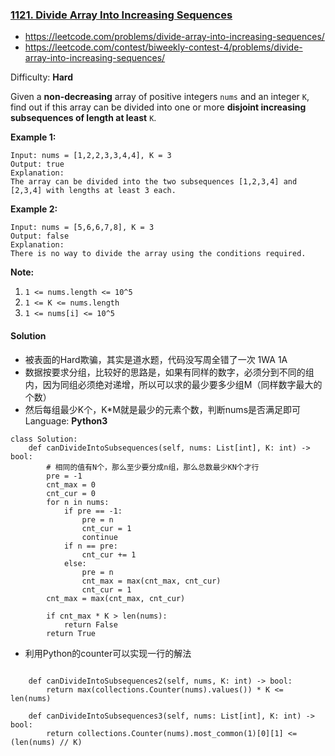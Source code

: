 ### [1121\. Divide Array Into Increasing Sequences](https://leetcode.com/problems/divide-array-into-increasing-sequences/)
- https://leetcode.com/problems/divide-array-into-increasing-sequences/
- https://leetcode.com/contest/biweekly-contest-4/problems/divide-array-into-increasing-sequences/

Difficulty: **Hard**


Given a **non-decreasing** array of positive integers `nums` and an integer `K`, find out if this array can be divided into one or more **disjoint increasing subsequences of length at least** `K`.

**Example 1:**

```
Input: nums = [1,2,2,3,3,4,4], K = 3
Output: true
Explanation: 
The array can be divided into the two subsequences [1,2,3,4] and [2,3,4] with lengths at least 3 each.
```

**Example 2:**

```
Input: nums = [5,6,6,7,8], K = 3
Output: false
Explanation: 
There is no way to divide the array using the conditions required.
```

**Note:**

1.  `1 <= nums.length <= 10^5`
2.  `1 <= K <= nums.length`
3.  `1 <= nums[i] <= 10^5`


#### Solution
- 被表面的Hard欺骗，其实是道水题，代码没写周全错了一次 1WA 1A
- 数据按要求分组，比较好的思路是，如果有同样的数字，必须分到不同的组内，因为同组必须绝对递增，所以可以求的最少要多少组M（同样数字最大的个数）
- 然后每组最少K个，K*M就是最少的元素个数，判断nums是否满足即可
Language: **Python3**

```python3
class Solution:
    def canDivideIntoSubsequences(self, nums: List[int], K: int) -> bool:
        # 相同的值有N个，那么至少要分成n组，那么总数最少KN个才行
        pre = -1
        cnt_max = 0
        cnt_cur = 0
        for n in nums:
            if pre == -1:
                pre = n
                cnt_cur = 1
                continue
            if n == pre:
                cnt_cur += 1
            else:
                pre = n
                cnt_max = max(cnt_max, cnt_cur)
                cnt_cur = 1
        cnt_max = max(cnt_max, cnt_cur)
​
        if cnt_max * K > len(nums):
            return False
        return True
```

- 利用Python的counter可以实现一行的解法
```python3

    def canDivideIntoSubsequences2(self, nums, K: int) -> bool:
        return max(collections.Counter(nums).values()) * K <= len(nums)

    def canDivideIntoSubsequences3(self, nums: List[int], K: int) -> bool:
        return collections.Counter(nums).most_common(1)[0][1] <= (len(nums) // K)
```